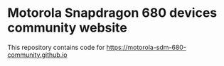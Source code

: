 # Motorola Snapdragon 680 devices community website

This repository contains code for https://motorola-sdm-680-community.github.io
